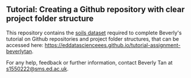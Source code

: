 ## Tutorial: Creating a Github repository with clear project folder structure

This repository contains the [soils dataset](soils-raw.csv) required to complete Beverly's tutorial on Github repositories and project folder structures, that can be accessed here: https://eddatascienceees.github.io/tutorial-assignment-beverlytan. 

For any help, feedback or further information, contact Beverly Tan at s1550222@sms.ed.ac.uk. 
